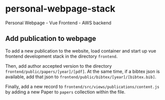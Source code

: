 # personal-webpage-stack
Personal Webpage - Vue Frontend - AWS backend

## Add publication to webpage

To add a new publication to the website, load container and start up vue 
frontend development stack in the directory `frontend`.

Then, add author accepted version to the directory 
`frontend/public/papers/[year]/[pdf]`. At the same time, if a bibtex json
is available, add that json to `frontend/public/bibtex/[year]/[bibtex.bib]`.

Finally, add a new record to `frontend/src/views/publications/content.js` by
adding a new Paper to `papers` collection within the file.

